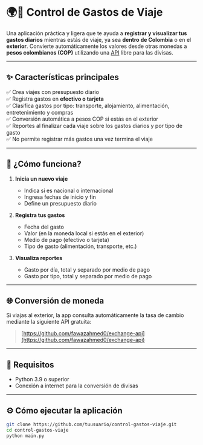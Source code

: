 # 🌍💸 Control de Gastos de Viaje

Una aplicación práctica y ligera que te ayuda a **registrar y visualizar tus gastos diarios** mientras estás de viaje, ya sea **dentro de Colombia** o en el **exterior**. Convierte automáticamente los valores desde otras monedas a **pesos colombianos (COP)** utilizando una [API]( https://github.com/fawazahmed0/exchange-api) libre para las divisas.

---

## ✨ Características principales

✅ Crea viajes con presupuesto diario  
✅ Registra gastos en **efectivo o tarjeta**  
✅ Clasifica gastos por tipo: transporte, alojamiento, alimentación, entretenimiento y compras  
✅ Conversión automática a pesos COP si estás en el exterior  
✅ Reportes al finalizar cada viaje sobre los gastos diarios y por tipo de gasto  
✅ No permite registrar más gastos una vez termina el viaje

---

## 🧳 ¿Cómo funciona?

1. **Inicia un nuevo viaje**
   - Indica si es nacional o internacional
   - Ingresa fechas de inicio y fin
   - Define un presupuesto diario

2. **Registra tus gastos**
   - Fecha del gasto
   - Valor (en la moneda local si estás en el exterior)
   - Medio de pago (efectivo o tarjeta)
   - Tipo de gasto (alimentación, transporte, etc.)

3. **Visualiza reportes**
   - Gasto por día, total y separado por medio de pago
   - Gasto por tipo, total y separado por medio de pago

---

## 🌐 Conversión de moneda

Si viajas al exterior, la app consulta automáticamente la tasa de cambio mediante la siguiente API gratuita:

> [https://github.com/fawazahmed0/exchange-api](https://github.com/fawazahmed0/exchange-api)

---

## 🧭 Requisitos

- Python 3.9 o superior
- Conexión a internet para la conversión de divisas

---

## ⚙️ Cómo ejecutar la aplicación

```bash
git clone https://github.com/tuusuario/control-gastos-viaje.git
cd control-gastos-viaje
python main.py
